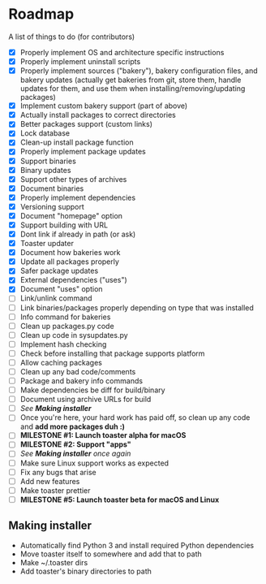 # Roadmap

A list of things to do (for contributors)

- [x] Properly implement OS and architecture specific instructions
- [x] Properly implement uninstall scripts
- [x] Properly implement sources ("bakery"), bakery configuration files, and bakery updates (actually get bakeries from git, store them, handle updates for them, and use them when installing/removing/updating packages)
- [x] Implement custom bakery support (part of above)
- [x] Actually install packages to correct directories
- [x] Better packages support (custom links)
- [x] Lock database
- [x] Clean-up install package function
- [x] Properly implement package updates
- [x] Support binaries
- [x] Binary updates
- [x] Support other types of archives
- [x] Document binaries
- [x] Properly implement dependencies
- [x] Versioning support
- [x] Document "homepage" option
- [x] Support building with URL
- [x] Dont link if already in path (or ask)
- [x] Toaster updater
- [x] Document how bakeries work
- [x] Update all packages properly
- [x] Safer package updates
- [x] External dependencies ("uses")
- [x] Document "uses" option
- [ ] Link/unlink command
- [ ] Link binaries/packages properly depending on type that was installed
- [ ] Info command for bakeries
- [ ] Clean up packages.py code
- [ ] Clean up code in sysupdates.py
- [ ] Implement hash checking
- [ ] Check before installing that package supports platform
- [ ] Allow caching packages
- [ ] Clean up any bad code/comments
- [ ] Package and bakery info commands
- [ ] Make dependencies be diff for build/binary
- [ ] Document using archive URLs for build
- [ ] *See **Making installer***
- [ ] Once you're here, your hard work has paid off, so clean up any code and **add more packages duh :)**
- [ ] **MILESTONE #1: Launch toaster alpha for macOS**
- [ ] **MILESTONE #2: Support "apps"**
- [ ] *See **Making installer** once again*
- [ ] Make sure Linux support works as expected
- [ ] Fix any bugs that arise
- [ ] Add new features
- [ ] Make toaster prettier
- [ ] **MILESTONE #5: Launch toaster beta for macOS and Linux**

## Making installer

- Automatically find Python 3 and install required Python dependencies
- Move toaster itself to somewhere and add that to path
- Make ~/.toaster dirs
- Add toaster's binary directories to path
